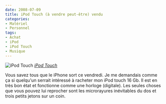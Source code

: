 ```yaml
---
date: 2008-07-09
title: iPod Touch (à vendre peut-être) vendu
categories:
- Matériel
- Personnel
tags:
- Achat
- iPod
- iPod Touch
- Musique
---
```

<img src="https://farm3.static.flickr.com/2107/2035533100_73ff9a5886.jpg" alt="iPod Touch" />
<em><a title="photo sharing" href="https://www.flickr.com/photos/alienlebarge/2035533100/">iPod Touch</a></em>

Vous savez tous que le iPhone sort ce vendredi. Je me demandais comme ça si quelqu'un serrait intéressé à racheter mon iPod touch 16 Gb. Il est en très bon état et fonctionne comme une horloge (digitale). Les seules choses que vous pouvez lui reprocher sont les microrayures inévitables du dos et trois petits jetons sur un coin.
